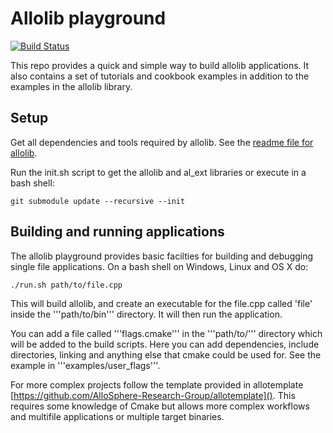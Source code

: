 # Allolib playground
[![Build Status](https://travis-ci.org/AlloSphere-Research-Group/allolib_playground.svg?branch=master)](https://travis-ci.org/AlloSphere-Research-Group/allolib_playground)

This repo provides a quick and simple way to build allolib applications. It also contains a set of tutorials and cookbook examples in addition to the examples in the allolib library.

## Setup

Get all dependencies and tools required by allolib. See the [readme file for allolib](https://github.com/AlloSphere-Research-Group/allolib/blob/master/readme.md).

Run the init.sh script to get the allolib and al_ext libraries or execute in
a bash shell:

    git submodule update --recursive --init

## Building and running applications

The allolib playground provides basic facilties for building and debugging 
single file applications. On a bash shell on Windows, Linux and OS X do:

    ./run.sh path/to/file.cpp

This will build allolib, and create an executable for the file.cpp called 'file' inside the '''path/to/bin''' directory. It will then run the application.

You can add a file called '''flags.cmake''' in the '''path/to/''' directory which will be added to the build scripts. Here you can add dependencies, include directories, linking and anything else that cmake could be used for. See the example in '''examples/user_flags'''.

For more complex projects follow the template provided in allotemplate
[https://github.com/AlloSphere-Research-Group/allotemplate](). This requires 
some knowledge of Cmake but allows more complex workflows and multifile
applications or multiple target binaries.

